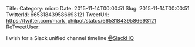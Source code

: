 Title: 
Category: micro
Date: 2015-11-14T00:00:51
Slug: 2015-11-14T00:00:51
TwitterId: 665318439586693121
TweetUrl: https://twitter.com/mark_philpot/status/665318439586693121
ReTweetUser: 

I wish for a Slack unified channel timeline [@SlackHQ](https://twitter.com/SlackHQ)